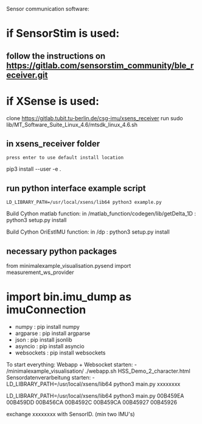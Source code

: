 Sensor communication software:

# if SensorStim is used:
  ## follow the instructions on https://gitlab.com/sensorstim_community/ble_receiver.git


# if XSense is used:
  clone https://gitlab.tubit.tu-berlin.de/csg-imu/xsens_receiver
  run
    sudo lib/MT_Software_Suite_Linux_4.6/mtsdk_linux_4.6.sh
  ## in xsens_receiver folder
    press enter to use default install location
  pip3 install --user -e .
  ## run python interface example script
    LD_LIBRARY_PATH=/usr/local/xsens/lib64 python3 example.py


Build Cython matlab function:
  in /matlab_function/codegen/lib/getDelta_1D : python3 setup.py install


Build Cython OriEstIMU function:
  in /dp : python3 setup.py install

## necessary python packages 
from minimalexample_visualisation.pysend import measurement_ws_provider

# import bin.imu_dump as imuConnection
 - numpy          : pip install numpy
 - argparse       : pip install argparse
 - json           : pip install jsonlib
 - asyncio        : pip install asyncio
 - websockets     : pip install websockets


To start everything:
  Webapp + Websocket starten:
    - /minimalexample_visualisation/ ./webapp.sh HSS_Demo_2_character.html
  Sensordatenverarbeitung starten:
    - LD_LIBRARY_PATH=/usr/local/xsens/lib64 python3 main.py xxxxxxxx
    
    
   LD_LIBRARY_PATH=/usr/local/xsens/lib64 python3 main.py 00B459EA 00B459DD 00B456CA 00B4592C 00B459CA 00B45927 00B45926
    
exchange xxxxxxxx with SensorID. (min two IMU's)




